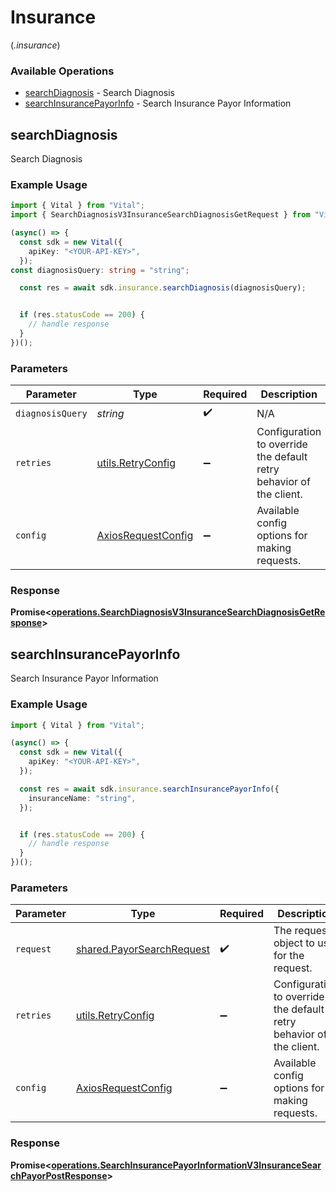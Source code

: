 # Insurance
(*.insurance*)

### Available Operations

* [searchDiagnosis](#searchdiagnosis) - Search Diagnosis
* [searchInsurancePayorInfo](#searchinsurancepayorinfo) - Search Insurance Payor Information

## searchDiagnosis

Search Diagnosis

### Example Usage

```typescript
import { Vital } from "Vital";
import { SearchDiagnosisV3InsuranceSearchDiagnosisGetRequest } from "Vital/dist/sdk/models/operations";

(async() => {
  const sdk = new Vital({
    apiKey: "<YOUR-API-KEY>",
  });
const diagnosisQuery: string = "string";

  const res = await sdk.insurance.searchDiagnosis(diagnosisQuery);


  if (res.statusCode == 200) {
    // handle response
  }
})();
```

### Parameters

| Parameter                                                           | Type                                                                | Required                                                            | Description                                                         |
| ------------------------------------------------------------------- | ------------------------------------------------------------------- | ------------------------------------------------------------------- | ------------------------------------------------------------------- |
| `diagnosisQuery`                                                    | *string*                                                            | :heavy_check_mark:                                                  | N/A                                                                 |
| `retries`                                                           | [utils.RetryConfig](../../models/utils/retryconfig.md)              | :heavy_minus_sign:                                                  | Configuration to override the default retry behavior of the client. |
| `config`                                                            | [AxiosRequestConfig](https://axios-http.com/docs/req_config)        | :heavy_minus_sign:                                                  | Available config options for making requests.                       |


### Response

**Promise<[operations.SearchDiagnosisV3InsuranceSearchDiagnosisGetResponse](../../models/operations/searchdiagnosisv3insurancesearchdiagnosisgetresponse.md)>**


## searchInsurancePayorInfo

Search Insurance Payor Information

### Example Usage

```typescript
import { Vital } from "Vital";

(async() => {
  const sdk = new Vital({
    apiKey: "<YOUR-API-KEY>",
  });

  const res = await sdk.insurance.searchInsurancePayorInfo({
    insuranceName: "string",
  });


  if (res.statusCode == 200) {
    // handle response
  }
})();
```

### Parameters

| Parameter                                                              | Type                                                                   | Required                                                               | Description                                                            |
| ---------------------------------------------------------------------- | ---------------------------------------------------------------------- | ---------------------------------------------------------------------- | ---------------------------------------------------------------------- |
| `request`                                                              | [shared.PayorSearchRequest](../../models/shared/payorsearchrequest.md) | :heavy_check_mark:                                                     | The request object to use for the request.                             |
| `retries`                                                              | [utils.RetryConfig](../../models/utils/retryconfig.md)                 | :heavy_minus_sign:                                                     | Configuration to override the default retry behavior of the client.    |
| `config`                                                               | [AxiosRequestConfig](https://axios-http.com/docs/req_config)           | :heavy_minus_sign:                                                     | Available config options for making requests.                          |


### Response

**Promise<[operations.SearchInsurancePayorInformationV3InsuranceSearchPayorPostResponse](../../models/operations/searchinsurancepayorinformationv3insurancesearchpayorpostresponse.md)>**

